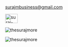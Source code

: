 
<p align="left"><a href="mailto:surajmbusiness@gmail.com" target="_blank" rel="noreferrer">surajmbusiness@gmail.com</a> </p>
<a href="https://www.linkedin.com/in/thesurajmore/" target="blank"><img align="center" src="https://raw.githubusercontent.com/rahuldkjain/github-profile-readme-generator/master/src/images/icons/Social/linked-in-alt.svg" alt="suraj-more-5ba11a239" height="30" width="40" /></a></p>
<p><img align="center" src="https://github-readme-streak-stats.herokuapp.com/?user=thesurajmore&" alt="thesurajmore" /></p>
<p><img align="left" src="https://github-readme-stats.vercel.app/api/top-langs?username=thesurajmore&show_icons=true&locale=en&layout=compact" alt="thesurajmore"/></p>

